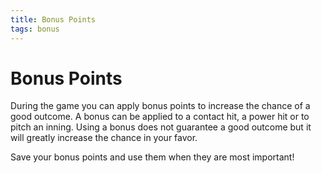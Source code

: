 ```yaml
---
title: Bonus Points
tags: bonus
---
```


# Bonus Points

During the game you can apply bonus points to increase the chance of a good outcome.  A bonus can be applied to a contact hit, a power hit or to pitch an inning.  Using a bonus does not guarantee a good outcome but it will greatly increase the chance in your favor.

Save your bonus points and use them when they are most important!